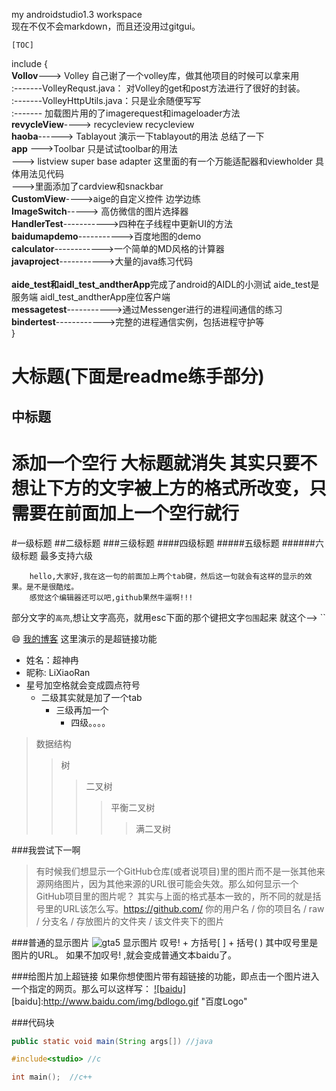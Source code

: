 
my androidstudio1.3 workspace  <br>
现在不仅不会markdown，而且还没用过gitgui。

`[TOC]`

include {<br>
	**Vollov**---> Volley  自己谢了一个volley库，做其他项目的时候可以拿来用<br>
				:-------VolleyRequst.java： 对Volley的get和post方法进行了很好的封装。<br>
				:-------VolleyHttpUtils.java：只是业余随便写写<br>
				:------- 加载图片用的了imagerequest和imageloader方法<br>
	**revycleView**----> recycleview   recycleview<br>
	**haoba**------> Tablayout 演示一下tablayout的用法  总结了一下<br>
	**app**
		--->Toolbar  只是试试toolbar的用法<br>
		---> listview super base adapter  这里面的有一个万能适配器和viewholder  具体用法见代码<br>
		--->里面添加了cardview和snackbar<br>
	**CustomView**---->aige的自定义控件 边学边练<br>
	**ImageSwitch**-----> 高仿微信的图片选择器<br>
	**HandlerTest**----------->四种在子线程中更新UI的方法<br>
	**baidumapdemo**----------->百度地图的demo<br>
	**calculator**------------>一个简单的MD风格的计算器<br>
	**javaproject**----------->大量的java练习代码<br>	
	**aide_test和aidl_test_andtherApp**完成了android的AIDL的小测试 aide_test是服务端   aidl_test_andtherApp座位客户端<br>
	**messagetest**----------->通过Messenger进行的进程间通信的练习<br> 
	**bindertest**------------>完整的进程通信实例，包括进程守护等<br>
}<br>



大标题(下面是readme练手部分)
===

中标题
---


添加一个空行 大标题就消失  其实只要不想让下方的文字被上方的格式所改变，只需要在前面加上一个空行就行
 ===


#一级标题
##二级标题
###三级标题
####四级标题
#####五级标题
######六级标题   最多支持六级

		hello,大家好,我在这一句的前面加上两个tab键，然后这一句就会有这样的显示的效果。是不是很酷炫。
		感觉这个编辑器还可以吧,github果然牛逼啊!!!



部分文字的`高亮`,想让文字高亮，就用esc下面的那个键把文字`包围`起来  就这个--> ``

:smile:
[我的博客](http://blog.csdn.net/qq997843911 "悬停显示")  这里演示的是超链接功能

* 姓名：超神冉
* 昵称: LiXiaoRan
* 星号加空格就会变成圆点符号
	* 二级其实就是加了一个tab
		* 三级再加一个
			* 四级。。。。


>数据结构
>>树
>>>二叉树
>>>>平衡二叉树
>>>>>满二叉树

###我尝试下一啊
>有时候我们想显示一个GitHub仓库(或者说项目)里的图片而不是一张其他来源网络图片，因为其他来源的URL很可能会失效。那么如何显示一个GitHub项目里的图片呢？
其实与上面的格式基本一致的，所不同的就是括号里的URL该怎么写。https://github.com/ 你的用户名 / 你的项目名 / raw / 分支名 / 存放图片的文件夹 / 该文件夹下的图片


###普通的显示图片
![gta5](http://s.pro-gmedia.com/videogamer/media/images/xbox360/gta5/screens/gta5_31_605x.jpg "GTA5")
  显示图片 叹号! + 方括号[ ] + 括号( ) 其中叹号里是图片的URL。
如果不加叹号! ,就会变成普通文本baidu了。


###给图片加上超链接
	如果你想使图片带有超链接的功能，即点击一个图片进入一个指定的网页。那么可以这样写：
[![baidu]](http://baidu.com)
[baidu]:http://www.baidu.com/img/bdlogo.gif "百度Logo"


###代码块
```Java
public static void main(String args[]) //java
```

```c
#include<studio> //c
```

```cpp
int main();  //c++
```